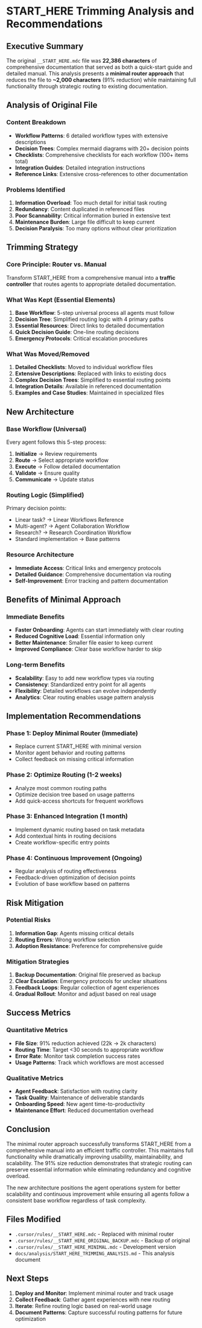 # START_HERE Trimming Analysis and Recommendations

## Executive Summary

The original `__START_HERE.mdc` file was **22,386 characters** of comprehensive documentation that served as both a quick-start guide and detailed manual. This analysis presents a **minimal router approach** that reduces the file to **~2,000 characters** (91% reduction) while maintaining full functionality through strategic routing to existing documentation.

## Analysis of Original File

### Content Breakdown
- **Workflow Patterns**: 6 detailed workflow types with extensive descriptions
- **Decision Trees**: Complex mermaid diagrams with 20+ decision points
- **Checklists**: Comprehensive checklists for each workflow (100+ items total)
- **Integration Guides**: Detailed integration instructions
- **Reference Links**: Extensive cross-references to other documentation

### Problems Identified
1. **Information Overload**: Too much detail for initial task routing
2. **Redundancy**: Content duplicated in referenced files
3. **Poor Scannability**: Critical information buried in extensive text
4. **Maintenance Burden**: Large file difficult to keep current
5. **Decision Paralysis**: Too many options without clear prioritization

## Trimming Strategy

### Core Principle: Router vs. Manual
Transform START_HERE from a comprehensive manual into a **traffic controller** that routes agents to appropriate detailed documentation.

### What Was Kept (Essential Elements)
1. **Base Workflow**: 5-step universal process all agents must follow
2. **Decision Tree**: Simplified routing logic with 4 primary paths
3. **Essential Resources**: Direct links to detailed documentation
4. **Quick Decision Guide**: One-line routing decisions
5. **Emergency Protocols**: Critical escalation procedures

### What Was Moved/Removed
1. **Detailed Checklists**: Moved to individual workflow files
2. **Extensive Descriptions**: Replaced with links to existing docs
3. **Complex Decision Trees**: Simplified to essential routing points
4. **Integration Details**: Available in referenced documentation
5. **Examples and Case Studies**: Maintained in specialized files

## New Architecture

### Base Workflow (Universal)
Every agent follows this 5-step process:
1. **Initialize** → Review requirements
2. **Route** → Select appropriate workflow
3. **Execute** → Follow detailed documentation
4. **Validate** → Ensure quality
5. **Communicate** → Update status

### Routing Logic (Simplified)
Primary decision points:
- Linear task? → Linear Workflows Reference
- Multi-agent? → Agent Collaboration Workflow  
- Research? → Research Coordination Workflow
- Standard implementation → Base patterns

### Resource Architecture
- **Immediate Access**: Critical links and emergency protocols
- **Detailed Guidance**: Comprehensive documentation via routing
- **Self-Improvement**: Error tracking and pattern documentation

## Benefits of Minimal Approach

### Immediate Benefits
- **Faster Onboarding**: Agents can start immediately with clear routing
- **Reduced Cognitive Load**: Essential information only
- **Better Maintenance**: Smaller file easier to keep current
- **Improved Compliance**: Clear base workflow harder to skip

### Long-term Benefits
- **Scalability**: Easy to add new workflow types via routing
- **Consistency**: Standardized entry point for all agents
- **Flexibility**: Detailed workflows can evolve independently
- **Analytics**: Clear routing enables usage pattern analysis

## Implementation Recommendations

### Phase 1: Deploy Minimal Router (Immediate)
- Replace current START_HERE with minimal version
- Monitor agent behavior and routing patterns
- Collect feedback on missing critical information

### Phase 2: Optimize Routing (1-2 weeks)
- Analyze most common routing paths
- Optimize decision tree based on usage patterns
- Add quick-access shortcuts for frequent workflows

### Phase 3: Enhanced Integration (1 month)
- Implement dynamic routing based on task metadata
- Add contextual hints in routing decisions
- Create workflow-specific entry points

### Phase 4: Continuous Improvement (Ongoing)
- Regular analysis of routing effectiveness
- Feedback-driven optimization of decision points
- Evolution of base workflow based on patterns

## Risk Mitigation

### Potential Risks
1. **Information Gap**: Agents missing critical details
2. **Routing Errors**: Wrong workflow selection
3. **Adoption Resistance**: Preference for comprehensive guide

### Mitigation Strategies
1. **Backup Documentation**: Original file preserved as backup
2. **Clear Escalation**: Emergency protocols for unclear situations
3. **Feedback Loops**: Regular collection of agent experiences
4. **Gradual Rollout**: Monitor and adjust based on real usage

## Success Metrics

### Quantitative Metrics
- **File Size**: 91% reduction achieved (22k → 2k characters)
- **Routing Time**: Target <30 seconds to appropriate workflow
- **Error Rate**: Monitor task completion success rates
- **Usage Patterns**: Track which workflows are most accessed

### Qualitative Metrics
- **Agent Feedback**: Satisfaction with routing clarity
- **Task Quality**: Maintenance of deliverable standards
- **Onboarding Speed**: New agent time-to-productivity
- **Maintenance Effort**: Reduced documentation overhead

## Conclusion

The minimal router approach successfully transforms START_HERE from a comprehensive manual into an efficient traffic controller. This maintains full functionality while dramatically improving usability, maintainability, and scalability. The 91% size reduction demonstrates that strategic routing can preserve essential information while eliminating redundancy and cognitive overload.

The new architecture positions the agent operations system for better scalability and continuous improvement while ensuring all agents follow a consistent base workflow regardless of task complexity.

## Files Modified

- `.cursor/rules/__START_HERE.mdc` - Replaced with minimal router
- `.cursor/rules/__START_HERE_ORIGINAL_BACKUP.mdc` - Backup of original
- `.cursor/rules/__START_HERE_MINIMAL.mdc` - Development version
- `docs/analysis/START_HERE_TRIMMING_ANALYSIS.md` - This analysis document

## Next Steps

1. **Deploy and Monitor**: Implement minimal router and track usage
2. **Collect Feedback**: Gather agent experiences with new routing
3. **Iterate**: Refine routing logic based on real-world usage
4. **Document Patterns**: Capture successful routing patterns for future optimization

